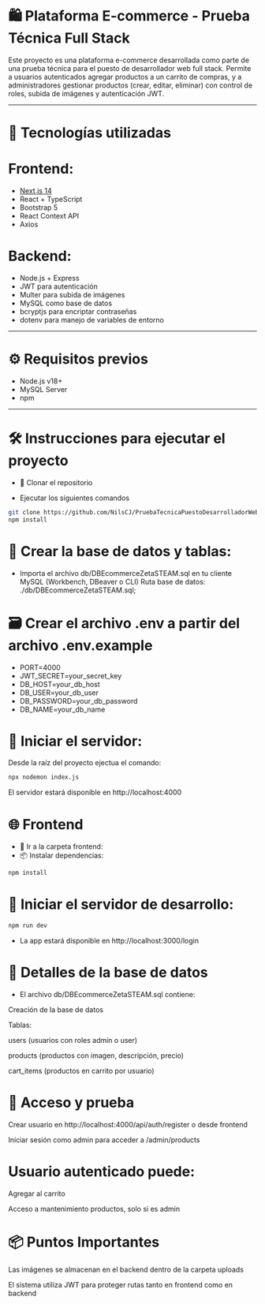 # 🛍️ Plataforma E-commerce - Prueba Técnica Full Stack

Este proyecto es una plataforma e-commerce desarrollada como parte de una prueba técnica para el puesto de desarrollador web full stack. Permite a usuarios autenticados agregar productos a un carrito de compras, y a administradores gestionar productos (crear, editar, eliminar) con control de roles, subida de imágenes y autenticación JWT.

---

# 🧰 Tecnologías utilizadas

# Frontend:
- [Next.js 14](https://nextjs.org/)
- React + TypeScript
- Bootstrap 5
- React Context API
- Axios

# Backend:
- Node.js + Express
- JWT para autenticación
- Multer para subida de imágenes
- MySQL como base de datos
- bcryptjs para encriptar contraseñas
- dotenv para manejo de variables de entorno

---

# ⚙️ Requisitos previos

- Node.js v18+
- MySQL Server
- npm

---

# 🛠️ Instrucciones para ejecutar el proyecto

- 🔁 Clonar el repositorio

- Ejecutar los siguientes comandos 
```bash
git clone https://github.com/NilsCJ/PruebaTecnicaPuestoDesarrolladorWebFullStack.git
npm install
```

# 🧱 Crear la base de datos y tablas:
- Importa el archivo db/DBEcommerceZetaSTEAM.sql en tu cliente MySQL (Workbench, DBeaver o CLI) Ruta base de datos: ./db/DBEcommerceZetaSTEAM.sql;


# 🗃️ Crear el archivo .env a partir del archivo .env.example
- PORT=4000
- JWT_SECRET=your_secret_key
- DB_HOST=your_db_host
- DB_USER=your_db_user
- DB_PASSWORD=your_db_password
- DB_NAME=your_db_name


# 🚀 Iniciar el servidor:
Desde la raíz del proyecto ejectua el comando: 
```bash
npx nodemon index.js
```
El servidor estará disponible en http://localhost:4000

# 🌐 Frontend
- 📁 Ir a la carpeta frontend:
- 📦 Instalar dependencias:
```bash
npm install
```

# 🚀 Iniciar el servidor de desarrollo:
```bash
npm run dev
```
- La app estará disponible en http://localhost:3000/login

# 🧾 Detalles de la base de datos
- El archivo db/DBEcommerceZetaSTEAM.sql contiene:

Creación de la base de datos

Tablas:

users (usuarios con roles admin o user)

products (productos con imagen, descripción, precio)

cart_items (productos en carrito por usuario)

# 🧪 Acceso y prueba
Crear usuario en http://localhost:4000/api/auth/register o desde frontend

Iniciar sesión como admin para acceder a /admin/products

# Usuario autenticado puede:

Agregar al carrito

Acceso a mantenimiento productos, solo si es admin

# 📦 Puntos Importantes
Las imágenes se almacenan en el backend dentro de la carpeta uploads

El sistema utiliza JWT para proteger rutas tanto en frontend como en backend